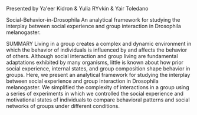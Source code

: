 
Presented by Ya'eer Kidron & Yulia RYvkin & Yair Toledano

Social-Behavior-in-Drosophila
An analytical framework for studying the interplay between social experience and group interaction in Drosophila melanogaster.

SUMMARY
Living in a group creates a complex and dynamic environment in which the behavior of individuals is influenced by and affects the behavior of others. Although social interaction and group living are fundamental adaptations exhibited by many organisms, little is known about how prior social experience, internal states, and group composition shape behavior in groups. Here, we present an analytical framework for studying the interplay between social experience and group interaction in Drosophila melanogaster. We simplified the complexity of interactions in a group using a series of experiments in which we controlled the social experience and motivational states of individuals to compare behavioral patterns and social networks of groups under different conditions.
